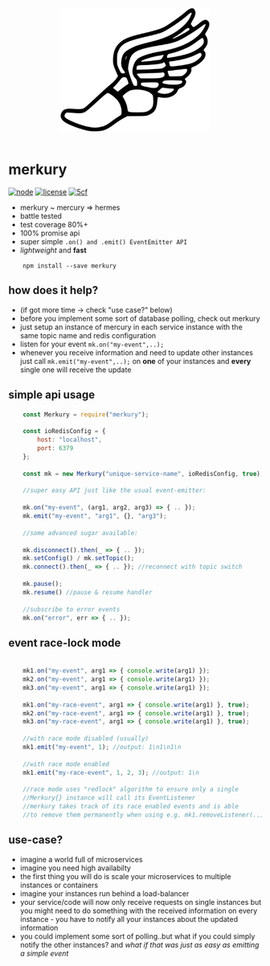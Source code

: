 <center><img src="hermes.png?raw=true" height="245" /></center><br/>

# merkury

[![node](https://img.shields.io/node/v/gh-badges.svg)]()
[![license](https://img.shields.io/github/license/mashape/apistatus.svg)]()
[![5cf](https://img.shields.io/badge/5cf-approved-ff69b4.svg)]()

- merkury ~ mercury => hermes
- battle tested
- test coverage 80%+
- 100% promise api
- super simple `.on() and .emit() EventEmitter API`
- _lightweight_ and **fast**

```shell
    npm install --save merkury
```

## how does it help?
- (if got more time -> check "use case?" below)
- before you implement some sort of database polling, check out merkury
- just setup an instance of mercury in each service instance with the same
topic name and redis configuration
- listen for your event `mk.on("my-event",..);`
- whenever you receive information and need to update other instances
just call `mk.emit("my-event",..);` on **one** of your instances and **every**
single one will receive the update

## simple api usage
```javascript
    const Merkury = require("merkury");
    
    const ioRedisConfig = {
        host: "localhost",
        port: 6379
    };
    
    const mk = new Merkury("unique-service-name", ioRedisConfig, true);
    
    //super easy API just like the usual event-emitter:
    
    mk.on("my-event", (arg1, arg2, arg3) => { .. });
    mk.emit("my-event", "arg1", {}, "arg3");
    
    //some advanced sugar available:
    
    mk.disconnect().then(_ => { .. });
    mk.setConfig() / mk.setTopic();
    mk.connect().then(_ => { .. }); //reconnect with topic switch
    
    mk.pause();
    mk.resume() //pause & resume handler
    
    //subscribe to error events
    mk.on("error", err => { .. });
```

## event race-lock mode
```javascript

    mk1.on("my-event", arg1 => { console.write(arg1) });
    mk2.on("my-event", arg1 => { console.write(arg1) });
    mk3.on("my-event", arg1 => { console.write(arg1) });

    mk1.on("my-race-event", arg1 => { console.write(arg1) }, true);
    mk2.on("my-race-event", arg1 => { console.write(arg1) }, true);
    mk3.on("my-race-event", arg1 => { console.write(arg1) }, true);
    
    //with race mode disabled (usually)
    mk1.emit("my-event", 1); //output: 1\n1\n1\n
    
    //with race mode enabled
    mk1.emit("my-race-event", 1, 2, 3); //output: 1\n
    
    //race mode uses "redlock" algorithm to ensure only a single
    //Merkury{} instance will call its EventListener
    //merkury takes track of its race enabled events and is able
    //to remove them permanently when using e.g. mk1.removeListener(..)
```

## use-case?
- imagine a world full of microservices
- imagine you need high availabilty
- the first thing you will do is scale your microservices to multiple 
instances or containers
- imagine your instances run behind a load-balancer
- your service/code will now only receive requests on single instances
but you might need to do something with the received information on
every instance - you have to notify all your instances about the updated
information
- you could implement some sort of polling..but what if you could simply
notify the other instances? and _what if that was just as easy as emitting
a simple event_